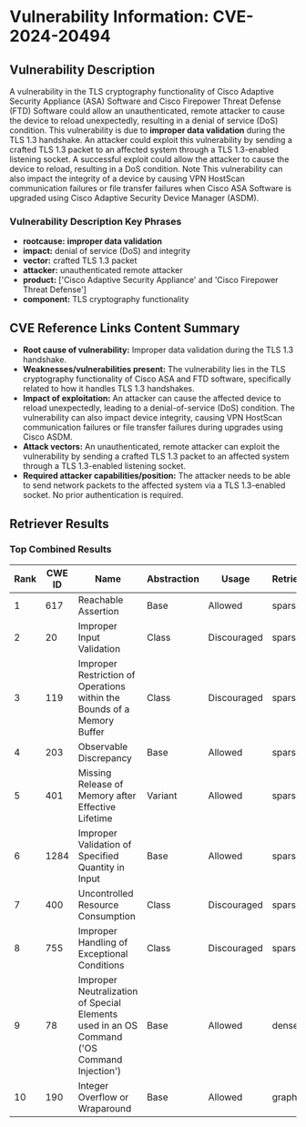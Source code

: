 # Vulnerability Information: CVE-2024-20494

## Vulnerability Description
A vulnerability in the TLS cryptography functionality of Cisco Adaptive Security Appliance (ASA) Software and Cisco Firepower Threat Defense (FTD) Software could allow an unauthenticated, remote attacker to cause the device to reload unexpectedly, resulting in a denial of service (DoS) condition. This vulnerability is due to **improper data validation** during the TLS 1.3 handshake. An attacker could exploit this vulnerability by sending a crafted TLS 1.3 packet to an affected system through a TLS 1.3-enabled listening socket. A successful exploit could allow the attacker to cause the device to reload, resulting in a DoS condition. Note This vulnerability can also impact the integrity of a device by causing VPN HostScan communication failures or file transfer failures when Cisco ASA Software is upgraded using Cisco Adaptive Security Device Manager (ASDM).

### Vulnerability Description Key Phrases
- **rootcause:** **improper data validation**
- **impact:** denial of service (DoS) and integrity
- **vector:** crafted TLS 1.3 packet
- **attacker:** unauthenticated remote attacker
- **product:** ['Cisco Adaptive Security Appliance' and 'Cisco Firepower Threat Defense']
- **component:** TLS cryptography functionality

## CVE Reference Links Content Summary
- **Root cause of vulnerability:** Improper data validation during the TLS 1.3 handshake.
- **Weaknesses/vulnerabilities present:** The vulnerability lies in the TLS cryptography functionality of Cisco ASA and FTD software, specifically related to how it handles TLS 1.3 handshakes.
- **Impact of exploitation:** An attacker can cause the affected device to reload unexpectedly, leading to a denial-of-service (DoS) condition. The vulnerability can also impact device integrity, causing VPN HostScan communication failures or file transfer failures during upgrades using Cisco ASDM.
- **Attack vectors:** An unauthenticated, remote attacker can exploit the vulnerability by sending a crafted TLS 1.3 packet to an affected system through a TLS 1.3-enabled listening socket.
- **Required attacker capabilities/position:** The attacker needs to be able to send network packets to the affected system via a TLS 1.3-enabled socket. No prior authentication is required.

## Retriever Results

### Top Combined Results

| Rank | CWE ID | Name | Abstraction | Usage  | Retrievers | Individual Scores |
|------|--------|------|-------------|-------|------------|-------------------|
| 1 | 617 | Reachable Assertion | Base | Allowed | sparse | 0.852 |
| 2 | 20 | Improper Input Validation | Class | Discouraged | sparse | 0.838 |
| 3 | 119 | Improper Restriction of Operations within the Bounds of a Memory Buffer | Class | Discouraged | sparse | 0.816 |
| 4 | 203 | Observable Discrepancy | Base | Allowed | sparse | 0.816 |
| 5 | 401 | Missing Release of Memory after Effective Lifetime | Variant | Allowed | sparse | 0.799 |
| 6 | 1284 | Improper Validation of Specified Quantity in Input | Base | Allowed | sparse | 0.782 |
| 7 | 400 | Uncontrolled Resource Consumption | Class | Discouraged | sparse | 0.775 |
| 8 | 755 | Improper Handling of Exceptional Conditions | Class | Discouraged | sparse | 0.760 |
| 9 | 78 | Improper Neutralization of Special Elements used in an OS Command ('OS Command Injection') | Base | Allowed | dense | 0.522 |
| 10 | 190 | Integer Overflow or Wraparound | Base | Allowed | graph | 0.003 |

